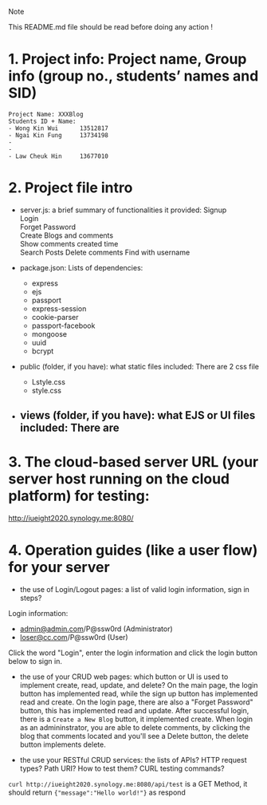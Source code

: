 >[!NOTE]
>This README.md file should be read before doing any action !

# 1. Project info: Project name, Group info (group no., students’ names and SID)
	Project Name: XXXBlog
	Students ID + Name:
	- Wong Kin Wui 		13512817
	- Ngai Kin Fung 	13734198
	- 
	- 
	- Law Cheuk Hin 	13677010


# 2. Project file intro
- server.js: a brief summary of functionalities it provided:
	Signup  
	Login  
	Forget Password  
	Create Blogs and comments  
	Show comments created time  
	Search Posts
	Delete comments
	Find with username


- package.json: 
	Lists of dependencies:
    -    express
    -    ejs
    -    passport
    -    express-session
    -    cookie-parser
    -    passport-facebook
    -    mongoose
    -    uuid
    -    bcrypt



- public (folder, if you have): what static files included:
	There are 2 css file
	- 	Lstyle.css
	- 	style.css


- views (folder, if you have): what EJS or UI files included:
	There are 
	- 	




# 3. The cloud-based server URL (your server host running on the cloud platform) for testing:

http://iueight2020.synology.me:8080/



# 4. Operation guides (like a user flow) for your server
- the use of Login/Logout pages: a list of valid login information, sign in steps? 

Login information: 
- admin@admin.com/P@ssw0rd 	(Administrator)     
- loser@cc.com/P@ssw0rd 	(User)


Click the word "Login", enter the login information and click the login button below to sign in.


- the use of your CRUD web pages: which button or UI is used to implement create, read, update, and delete?
	On the main page, the login button has implemented read, while the sign up button has implemented read and create.
	On the login page, there are also a "Forget Password" button, this has implemented read and update.
	After successful login, there is a `Create a New Blog` button, it implemented create. 
	When login as an admininstrator, you are able to delete comments, by clicking the blog that comments located and you'll see a Delete button, the delete button implements delete.


- the use your RESTful CRUD services: the lists of APIs? HTTP request types? Path URI? How to test them? 
CURL testing commands?

`curl http://iueight2020.synology.me:8080/api/test` is a GET Method, it should return `{"message":"Hello world!"}` as respond
